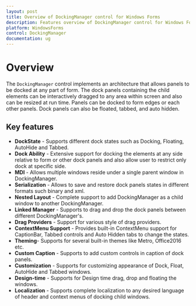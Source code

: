 ```yaml
---
layout: post
title: Overview of DockingManager control for Windows Forms
description: Features overview of DockingManager control for Windows Forms
platform: WindowsForms
control: DockingManager 
documentation: ug
---
```


# Overview

The `DockingManager` control implements an architecture that allows panels to be docked at any part of form. The dock panels containing the child elements can be interactively dragged to any area within screen and also can be resized at run time. Panels can be docked to form edges or each other panels. Dock panels can also be floated, tabbed, and auto hidden.

## Key features

* **DockState** - Supports different dock states such as Docking, Floating, AutoHide and Tabbed.
* **Dock Ability** - Extensive support for docking the elements at any side relative to form or other dock panels and also allow user to restrict only dock at specific side.
* **MDI** - Allows multiple windows reside under a single parent window in DockingManager.
* **Serialization** - Allows to save and restore dock panels states in different formats such binary and xml.
* **Nested Layout** - Complete support to add DockingManager as a child window to another DockingManager.
* **Linked Manager** - Supports to drag and drop the dock panels between different DockingManager's.
* **Drag Providers** - Support for various style of drag providers.
* **ContextMenu Support** - Provides built-in ContextMenu support for CaptionBar, Tabbed controls and Auto Hidden tabs to change the states.
* **Theming**- Supports for several built-in themes like Metro, Office2016 etc.
* **Custom Caption** -  Supports to add custom controls in caption of dock panels.
* **Customization** - Supports for customizing appearance of Dock, Float, AutoHide and Tabbed windows.
* **Design-time** - Supports for Design time drag, drop and floating the windows.
* **Localization** - Supports complete localization to any desired language of header and context menus of docking child windows.

